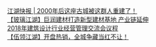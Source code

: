   
[江湖快报 | 2000年后这座古城被这群人重建了！](http://www.dianyue.me/archives/426/btkibr837bkq0gd6/)  
[【玻璃江湖】巨润建材打造新型建材基地 产业链延伸](http://www.dianyue.me/archives/067/ayizygt3h5rl15r2/)  
[2018年建筑设计行业经营管理交流会议程](http://www.dianyue.me/archives/837/2jonq3t0pdll59w9/)  
[【伍领江湖】开盘热销，全城争藏当红不让！](http://www.dianyue.me/archives/804/6u6gw0is7tkkxfn7/)